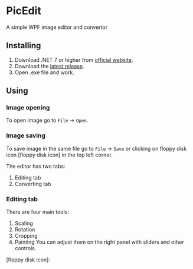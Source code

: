 # PicEdit

A simple WPF image editor and convertor

## Installing

1. Download .NET 7 or higher from [official website].
2. Download the [latest release].
3. Open .exe file and work.

## Using

### Image opening
To open image go to ```File``` -> ```Open```.

### Image saving
To save image in the same file go to ```File``` -> ```Save``` or clicking on floppy disk icon [floppy disk icon] in the top left corner.

The editor has two tabs:
1. Editing tab
2. Converting tab

### Editing tab

There are four main tools:
1. Scaling
2. Rotation
3. Cropping
4. Painting
You can adjust them on the right panel with sliders and other controls.



[official website]: https://dotnet.microsoft.com/en-us/download/dotnet
[latest release]: https://github.com/mythter/PicEdit/releases/latest
[floppy disk icon]: 